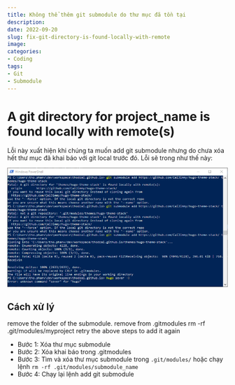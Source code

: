 ```yaml
---
title: Không thể thêm git submodule do thư mục đã tồn tại 
description: 
date: 2022-09-20
slug: fix-git-directory-is-found-locally-with-remote
image: 
categories:
- Coding
tags:
- Git
- Submodule
---
```

# A git directory for project_name is found locally with remote(s)

Lỗi này xuất hiện khi chúng ta muốn add git submodule nhưng do chưa xóa hết thư mục đã khai báo với git local trước đó. Lỗi sẽ trong như thế này:

![](git-submodule.png)

## Cách xử lý

remove the folder of the submodule.
remove from .gitmodules
rm -rf .git/modules/myproject
retry the above steps to add it again

* Bước 1: Xóa thư mục submodule
* Bước 2: Xóa khai báo trong .gitmodules
* Bước 3: Tìm và xóa thư mục submodule trong `.git/modules/` hoặc chạy lệnh `rm -rf .git/modules/submodule_name`
* Bước 4: Chạy lại lệnh add git submodule
